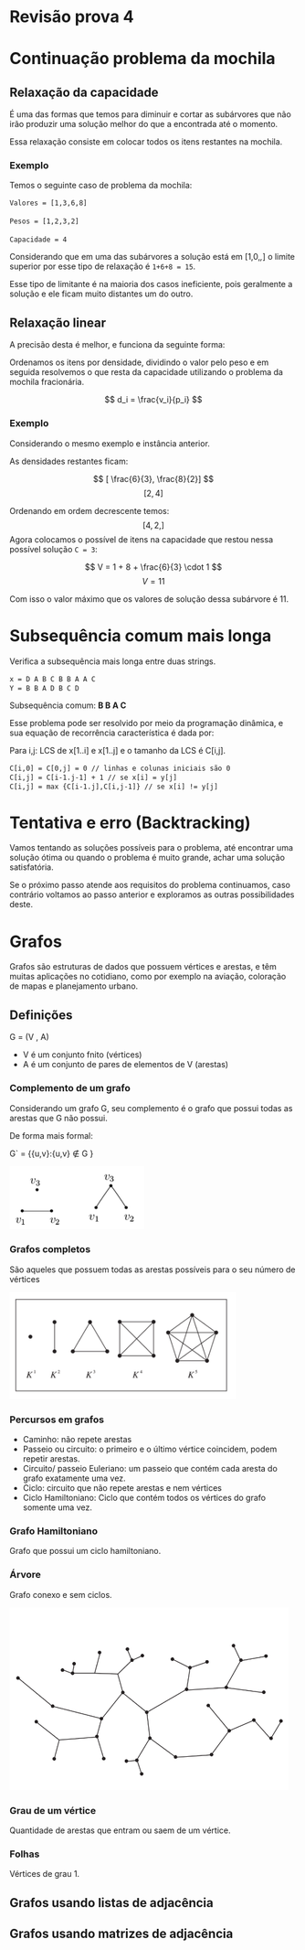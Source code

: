 # Revisão prova 4


# Continuação problema da mochila

## Relaxação da capacidade

É uma das formas que temos para diminuir e cortar as subárvores que não irão produzir uma solução melhor do que a encontrada até o momento.

Essa relaxação consiste em colocar todos os itens restantes na mochila. 

### Exemplo

Temos o seguinte caso de problema da mochila:

    Valores = [1,3,6,8]

    Pesos = [1,2,3,2] 

    Capacidade = 4

Considerando que em uma das subárvores a solução está em [1,0,*,*] o limite superior por esse tipo de relaxação é `1+6+8 = 15`.

Esse tipo de limitante é na maioria dos casos ineficiente, pois geralmente a solução e ele ficam muito distantes um do outro.

## Relaxação linear

A precisão desta é melhor, e funciona da seguinte forma:

Ordenamos os itens por densidade, dividindo o valor pelo peso e em seguida resolvemos o que resta da capacidade utilizando o problema da mochila fracionária.

$$
d_i = \frac{v_i}{p_i}
$$

### Exemplo 

Considerando o mesmo exemplo e instância anterior.

As densidades restantes ficam:

$$
[ \frac{6}{3}, \frac{8}{2}]
$$
$$
[2, 4]
$$

Ordenando em ordem decrescente temos:
$$
[4, 2,]
$$
Agora colocamos o possível de itens na capacidade que restou nessa possível solução `C = 3`:

$$
V = 1 + 8 + \frac{6}{3} \cdot 1
$$
$$
V = 11
$$

Com isso o valor máximo que os valores de solução dessa subárvore é 11.


# Subsequência comum mais longa

Verifica a subsequência mais longa entre duas strings.

    x = D A B C B B A A C 
    Y = B B A D B C D 

Subsequência comum: **B B A C** 

Esse problema pode ser resolvido por meio da programação dinâmica, e sua equação de recorrência característica é dada por:

Para i,j: LCS de x[1..i] e x[1..j] e o tamanho da LCS é C[i,j].

    C[i,0] = C[0,j] = 0 // linhas e colunas iniciais são 0
    C[i,j] = C[i-1.j-1] + 1 // se x[i] = y[j]
    C[i,j] = max {C[i-1.j],C[i,j-1]} // se x[i] != y[j]

# Tentativa e erro (Backtracking)

Vamos tentando as soluções possíveis para o problema, até encontrar uma solução ótima ou quando o problema é muito grande, achar uma solução satisfatória.

Se o próximo passo atende aos requisitos do problema continuamos, caso contrário voltamos ao passo anterior e exploramos as outras possibilidades deste.

# Grafos

Grafos são estruturas de dados que possuem vértices e arestas, e têm muitas aplicações no cotidiano, como por exemplo na aviação, coloração de mapas e planejamento urbano.

## Definições

G = (V , A)

+ V é um conjunto fnito (vértices)
+ A é um conjunto de pares de elementos de V (arestas)


### Complemento de um grafo

Considerando um grafo G, seu complemento é o grafo que possui todas as arestas que G não possui.

De forma mais formal:


G` = {{u,v}:{u,v} $\notin$ G }

![Complemento](./Imagens/Complemento%20de%20grafo.png)


### Grafos completos

São aqueles que possuem todas as arestas possíveis para o seu número de vértices

![Grafos completos](./Imagens/Grafps%20completos.png)

### Percursos em grafos

+ Caminho: não repete arestas
+ Passeio ou circuito: o primeiro e o último vértice coincidem, podem repetir arestas.
+ Circuito/ passeio Euleriano: um passeio que contém cada aresta do grafo exatamente uma vez.
+ Ciclo: circuito que não repete arestas e nem vértices
+ Ciclo Hamiltoniano: Ciclo que contém todos os vértices do grafo somente uma vez.


### Grafo Hamiltoniano
Grafo que possui um ciclo hamiltoniano.

### Árvore

Grafo conexo e sem ciclos.

![Árvore](./Imagens/Árvore.png)

### Grau de um vértice

Quantidade de arestas que entram ou saem de um vértice.

### Folhas

Vértices de grau 1.

## Grafos usando listas de adjacência


## Grafos usando matrizes de adjacência



